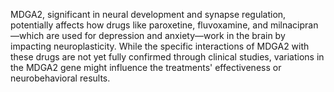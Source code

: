 MDGA2, significant in neural development and synapse regulation, potentially affects how drugs like paroxetine, fluvoxamine, and milnacipran—which are used for depression and anxiety—work in the brain by impacting neuroplasticity. While the specific interactions of MDGA2 with these drugs are not yet fully confirmed through clinical studies, variations in the MDGA2 gene might influence the treatments' effectiveness or neurobehavioral results.